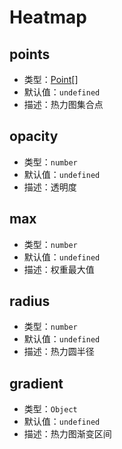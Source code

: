 # Heatmap

## points
* 类型：[Point](/api/#point)[]
* 默认值：`undefined`
* 描述：热力图集合点

## opacity
* 类型：`number`
* 默认值：`undefined`
* 描述：透明度

## max
* 类型：`number`
* 默认值：`undefined`
* 描述：权重最大值

## radius
* 类型：`number`
* 默认值：`undefined`
* 描述：热力圆半径

## gradient
* 类型：`Object`
* 默认值：`undefined`
* 描述：热力图渐变区间
